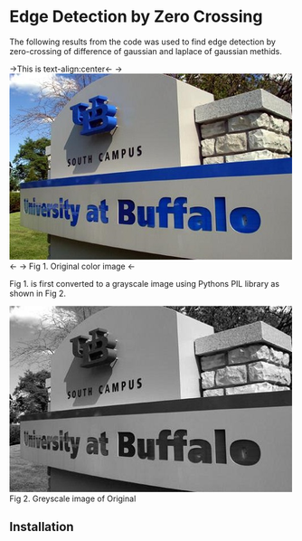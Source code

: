 # Edge Detection by Zero Crossing

The following results from the code was used to find edge detection by zero-crossing of difference of gaussian and laplace of gaussian methids.

->This is text-align:center<-
-> ![alt text](UBCampus.jpg) <-
-> Fig 1. Original color image <-

Fig 1. is first converted to a grayscale image using Pythons PIL library as shown in Fig 2.

![alt text](UBCampus_grey.jpg)
Fig 2. Greyscale image of Original

## Installation
